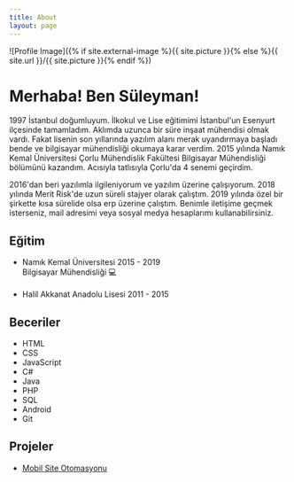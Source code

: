 ```yaml
---
title: About
layout: page
---
```


![Profile Image]({% if site.external-image %}{{ site.picture }}{% else %}{{ site.url }}/{{ site.picture }}{% endif %})

<h1>Merhaba! Ben Süleyman!</h1>

<!-- <h2>Hakkımda</h2> -->

<p>1997 İstanbul doğumluyum. İlkokul ve Lise eğitimimi İstanbul'un Esenyurt ilçesinde tamamladım.
Aklımda uzunca bir süre inşaat mühendisi olmak vardı. Fakat lisenin son yıllarında yazılım alanı merak uyandırmaya 
başladı bende ve bilgisayar mühendisliği okumaya karar verdim. 2015 yılında Namık Kemal Üniversitesi Çorlu Mühendislik Fakültesi  
Bilgisayar Mühendisliği bölümünü kazandım. Acısıyla tatlısıyla Çorlu'da 4 senemi geçirdim. </p>

<p> 2016'dan beri yazılımla ilgileniyorum ve yazılım üzerine çalışıyorum. 2018 yılında Merit Risk'de uzun süreli stajyer olarak çalıştım.
2019 yılında özel bir şirkette kısa sürelide olsa erp üzerine çalıştım. Benimle iletişime geçmek isterseniz, mail adresimi veya
sosyal medya hesaplarımı kullanabilirsiniz.</p>

<h2>Eğitim</h2>

<ul class="skill-list">
	<li>Namık Kemal Üniversitesi  2015 - 2019
	<br>
	 Bilgisayar Mühendisliği 💻
	</li>
	<br>	
	<li>Halil Akkanat Anadolu Lisesi 2011 - 2015</li>
</ul>


<h2>Beceriler</h2>

<ul class="skill-list">
	<li>HTML</li>
	<li>CSS</li>
	<li>JavaScript</li>
	<li>C#</li>
	<li>Java</li>
	<li>PHP</li>
	<li>SQL</li>
	<li>Android</li>
	<li>Git</li>
</ul>

<h2>Projeler</h2>

<ul>
	<li><a href="https://github.com/Suleymanyldrm/Apartec" target="_blank">Mobil Site Otomasyonu</a></li>
</ul>
